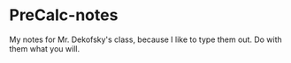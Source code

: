 # PreCalc-notes
My notes for Mr. Dekofsky's class, because I like to type them out. Do with them what you will.
